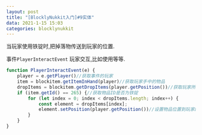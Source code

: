 ```yaml
---
layout: post
title: "[BlocklyNukkit入门]#9实体"
data: 2021-1-15 15:03
categories: blocklynukkit
---
```


当玩家使用铁锭时,把掉落物传送到玩家的位置.

事件`PlayerInteractEvent` 玩家交互,比如使用等等.

```javascript
function PlayerInteractEvent(e) {
    player = e.getPlayer()//获取事件的玩家
    item = blockitem.getItemInHand(player)//获取玩家手中的物品
    dropItems = blockitem.getDropItems(player.getPosition())//获取玩家所在世界的掉落物
    if (item.getId() == 265) {//获取物品ID是否为铁锭
        for (let index = 0; index < dropItems.length; index++) {
            const element = dropItems[index];
            element.setPosition(player.getPosition())//设置物品位置到玩家的位置
        }
    }
}
```